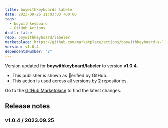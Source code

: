 ```yaml
---
title: boywithkeyboards labeler
date: 2023-09-26 11:03:03 +00:00
tags:
  - boywithkeyboard
  - GitHub Actions
draft: false
repo: boywithkeyboard/labeler
marketplace: https://github.com/marketplace/actions/boywithkeyboard-s-labeler
version: v1.0.4
dependentsNumber: "2"
---
```



Version updated for **boywithkeyboard/labeler** to version **v1.0.4**.
- This publisher is shown as erified by GitHub.
- This action is used across all versions by **2** repositories.

Go to the [GitHub Marketplace](https://github.com/marketplace/actions/boywithkeyboard-s-labeler) to find the latest changes.

## Release notes

### v1.0.4 / 2023.09.25

